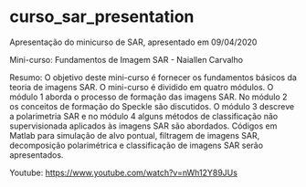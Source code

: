 # curso_sar_presentation
Apresentação do minicurso de SAR, apresentado em 09/04/2020

Mini-curso: Fundamentos de Imagem SAR - Naiallen Carvalho

Resumo: O objetivo deste mini-curso é fornecer os fundamentos básicos da teoria de imagens SAR. O mini-curso é dividido em quatro módulos. O módulo 1 aborda o processo de formação das imagens SAR. No módulo 2 os conceitos de formação do Speckle são discutidos. O módulo 3 descreve a polarimetria SAR e no módulo 4 alguns métodos de classificação não supervisionada aplicados às imagens SAR são abordados. Códigos em Matlab para simulação de alvo pontual, filtragem de imagens SAR, decomposição polarimétrica e classificação de imagens SAR serão apresentados.

Youtube: https://www.youtube.com/watch?v=nWh12Y89JUs
